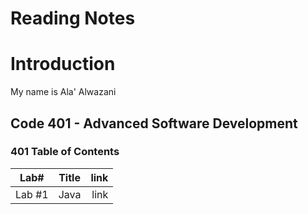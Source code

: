 # Reading Notes

# Introduction
My name is Ala' Alwazani

## Code 401 - Advanced Software Development

### 401 Table of Contents 

| Lab#     |      Title    |  link |
|----------|:-------------:|------:|
| Lab #1   |  Java         | link  |

    

